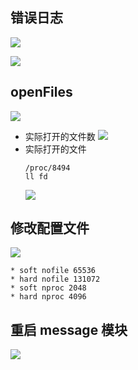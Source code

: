 ## 错误日志

![](https://riverluooo.oss-cn-beijing.aliyuncs.com/img/20190120190718.png)

![](https://riverluooo.oss-cn-beijing.aliyuncs.com/img/20190120190745.png)

## openFiles

![](https://riverluooo.oss-cn-beijing.aliyuncs.com/img/20190120202222.png)

- 实际打开的文件数
  ![](https://riverluooo.oss-cn-beijing.aliyuncs.com/img/20190120202321.png)
- 实际打开的文件
  ```
  /proc/8494
  ll fd
  ```
  ![](https://riverluooo.oss-cn-beijing.aliyuncs.com/img/20190120202703.png)

## 修改配置文件

![](https://riverluooo.oss-cn-beijing.aliyuncs.com/img/20190120202359.png)

```
* soft nofile 65536
* hard nofile 131072
* soft nproc 2048
* hard nproc 4096
```

## 重启 message 模块

![](https://riverluooo.oss-cn-beijing.aliyuncs.com/img/20190120202518.png)
